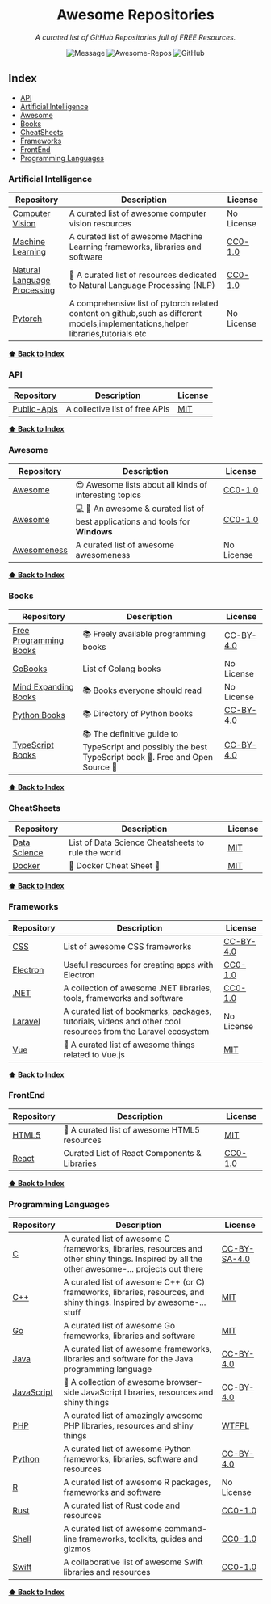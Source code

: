 <div align='center'> 

# Awesome Repositories 
*A curated list of GitHub Repositories full of FREE Resources.* 
<br>

![Message](https://img.shields.io/badge/I%20%E2%9D%A4%20-OpenSource-%23ff0055)
![Awesome-Repos](https://img.shields.io/badge/Awesome--repos-%23ff0055)
![GitHub](https://img.shields.io/github/license/pawelborkar/awesome-repos?color=%23ff0055)
</div>

## Index

  - [API](#api)
  - [Artificial Intelligence](#Artificial-Intelligence)
  - [Awesome](#awesome)
  - [Books](#books)
  - [CheatSheets](#cheatsheets)
  - [Frameworks](#frameworks)
  - [FrontEnd](#frontend)
  - [Programming Languages](#programming-languages)

### Artificial Intelligence
Repository  |   Description |   License |
|---|---|---|
|   [Computer Vision](https://github.com/jbhuang0604/awesome-computer-vision)  |    A curated list of awesome computer vision resources   |    No License |
|   [Machine Learning](https://github.com/josephmisiti/awesome-machine-learning)  |    A curated list of awesome Machine Learning frameworks, libraries and software   |    [CC0-1.0](https://creativecommons.org/publicdomain/zero/1.0/legalcode) |
|   [Natural Language Processing](https://github.com/keon/awesome-nlp)  |   📖 A curated list of resources dedicated to Natural Language Processing (NLP)   |   [CC0-1.0](https://creativecommons.org/publicdomain/zero/1.0/legalcode) |
|   [Pytorch](https://github.com/bharathgs/Awesome-pytorch-list)  |   A comprehensive list of pytorch related content on github,such as different models,implementations,helper libraries,tutorials etc   |   No License |

**[⬆ Back to Index](#index)**
### API
Repository  |   Description |   License |
|---|---|---|
|   [Public-Apis](https://github.com/public-apis/public-apis)  |   A collective list of free APIs  |   [MIT](https://github.com/public-apis/public-apis/blob/master/LICENSE) |

**[⬆ Back to Index](#index)**

### Awesome
Repository  |   Description |   License |
|---|---|---|
|   [Awesome](https://github.com/sindresorhus/awesome)  |   😎 Awesome lists about all kinds of interesting topics  |   [CC0-1.0](https://creativecommons.org/publicdomain/zero/1.0/legalcode) |
|   [Awesome](https://github.com/awesome-windows/awesome)  |   💻 🎉 An awesome & curated list of best applications and tools for **Windows**  |   [CC0-1.0](https://creativecommons.org/publicdomain/zero/1.0/legalcode) |
|   [Awesomeness](https://github.com/bayandin/awesome-awesomeness)  |   A curated list of awesome awesomeness  |   No License |


**[⬆ Back to Index](#index)**
### Books
Repository  |   Description |   License |
|---|---|---|
|   [Free Programming Books](https://github.com/EbookFoundation/free-programming-books)  |   :books: Freely available programming books  |   [CC-BY-4.0](https://creativecommons.org/licenses/by/4.0/legalcode ) |
|   [GoBooks](https://github.com/dariubs/GoBooks)  |   List of Golang books  |   No License |
|   [Mind Expanding Books](https://github.com/hackerkid/Mind-Expanding-Books)  |   📚 Books everyone should read  |   No License |
|   [Python Books](https://github.com/Junnplus/awesome-python-books)  |   📚 Directory of Python books  |   [CC-BY-4.0](https://creativecommons.org/licenses/by/4.0/legalcode ) |
|   [TypeScript Books](https://github.com/basarat/typescript-book)  |   :books: The definitive guide to TypeScript and possibly the best TypeScript book 📖. Free and Open Source 🌹  |   [CC-BY-4.0](https://creativecommons.org/licenses/by/4.0/legalcode ) |

**[⬆ Back to Index](#index)**
### CheatSheets
Repository  |   Description |   License |
|---|---|---|
|   [Data Science](https://github.com/FavioVazquez/ds-cheatsheets)  |    List of Data Science Cheatsheets to rule the world   |   [MIT](https://github.com/FavioVazquez/ds-cheatsheets/blob/master/LICENSE ) |
|   [Docker](https://github.com/eon01/DockerCheatSheet)  |    🐋 Docker Cheat Sheet 🐋   |   [MIT](https://github.com/eon01/DockerCheatSheet/blob/master/LICENSE ) |

**[⬆ Back to Index](#index)**
### Frameworks
Repository  |   Description |   License |
|---|---|---|
|   [CSS](https://github.com/troxler/awesome-css-frameworks)  |    List of awesome CSS frameworks   |   [CC-BY-4.0](https://creativecommons.org/licenses/by/4.0/legalcode ) |
|   [Electron](https://github.com/sindresorhus/awesome-electron)  |    Useful resources for creating apps with Electron    |   [CC0-1.0](https://creativecommons.org/publicdomain/zero/1.0/legalcode) |
|   [.NET](https://github.com/quozd/awesome-dotnet)  |    A collection of awesome .NET libraries, tools, frameworks and software   |   [CC0-1.0](https://creativecommons.org/publicdomain/zero/1.0/legalcode) |
|   [Laravel](https://github.com/chiraggude/awesome-laravel)  |     A curated list of bookmarks, packages, tutorials, videos and other cool resources from the Laravel ecosystem   |   No License |
|   [Vue](https://github.com/vuejs/awesome-vue)  |     🎉 A curated list of awesome things related to Vue.js   |   [MIT](https://github.com/vuejs/awesome-vue/blob/master/LICENSE ) |

**[⬆ Back to Index](#index)**
### FrontEnd
Repository  |   Description |   License |
|---|---|---|
| [HTML5](https://github.com/diegocard/awesome-html5) | 📝 A curated list of awesome HTML5 resources  | [MIT](https://github.com/diegocard/awesome-html5/blob/master/LICENSE) |
| [React](https://github.com/brillout/awesome-react-components) |  Curated List of React Components & Libraries  | [CC0-1.0](https://creativecommons.org/publicdomain/zero/1.0/legalcode) |

**[⬆ Back to Index](#index)**
### Programming Languages
Repository  |   Description |   License |
|---|---|---|
|   [C](https://github.com/oz123/awesome-c)   |   A curated list of awesome C frameworks, libraries, resources and other shiny things. Inspired by all the other awesome-... projects out there  |   [CC-BY-SA-4.0](https://github.com/oz123/awesome-c/blob/master/LICENSE ) |
|   [C++](https://github.com/fffaraz/awesome-cpp)  |    A curated list of awesome C++ (or C) frameworks, libraries, resources, and shiny things. Inspired by awesome-... stuff   |   [MIT](https://github.com/fffaraz/awesome-cpp/blob/master/LICENSE) |
|   [Go](https://github.com/avelino/awesome-go)  |    A curated list of awesome Go frameworks, libraries and software   |   [MIT](https://github.com/avelino/awesome-go/blob/master/LICENSE) |
|   [Java](https://github.com/akullpp/awesome-java)  |    A curated list of awesome frameworks, libraries and software for the Java programming language  |   [CC-BY-4.0](https://creativecommons.org/licenses/by/4.0/legalcode ) |
|   [JavaScript](https://github.com/sorrycc/awesome-javascript)  |    🐢 A collection of awesome browser-side JavaScript libraries, resources and shiny things  |   [CC-BY-4.0](https://creativecommons.org/licenses/by/4.0/legalcode ) |
|   [PHP](https://github.com/ziadoz/awesome-php)   |   A curated list of amazingly awesome PHP libraries, resources and shiny things  |   [WTFPL](https://github.com/ziadoz/awesome-php/blob/master/LICENSE.md ) |
|   [Python](https://github.com/vinta/awesome-python)   |   A curated list of awesome Python frameworks, libraries, software and resources  |   [CC-BY-4.0](https://creativecommons.org/licenses/by/4.0/legalcode ) |
|   [R](https://github.com/qinwf/awesome-R)   |    A curated list of awesome R packages, frameworks and software  |   No License |
|   [Rust](https://github.com/rust-unofficial/awesome-rust)   |    A curated list of Rust code and resources  |   [CC0-1.0](https://creativecommons.org/publicdomain/zero/1.0/legalcode) |
|   [Shell](https://github.com/alebcay/awesome-shell)   |    A curated list of awesome command-line frameworks, toolkits, guides and gizmos  |   [CC0-1.0](https://creativecommons.org/publicdomain/zero/1.0/legalcode) |
|   [Swift](https://github.com/matteocrippa/awesome-swift)   |    A collaborative list of awesome Swift libraries and resources   |   [CC0-1.0](https://creativecommons.org/publicdomain/zero/1.0/legalcode) |

**[⬆ Back to Index](#index)**
